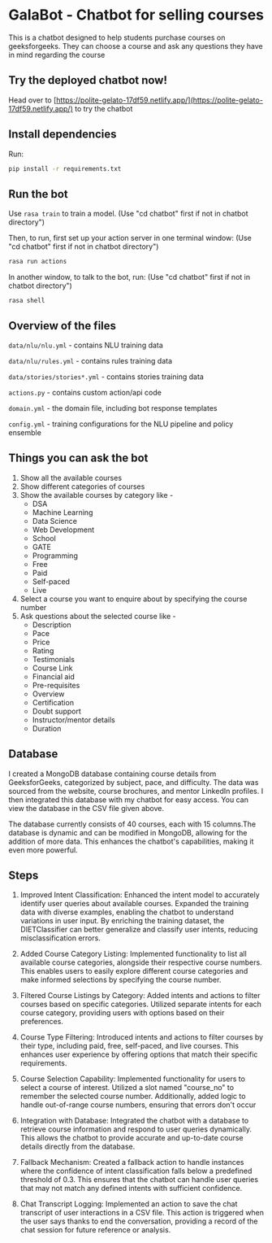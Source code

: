 # GalaBot - Chatbot for selling courses

This is a chatbot designed to help students purchase courses on geeksforgeeks. They can choose a course and ask any questions they have in mind regarding the course  


## Try the deployed chatbot now!

Head over to [https://polite-gelato-17df59.netlify.app/](https://polite-gelato-17df59.netlify.app/) to try the chatbot


## Install dependencies

Run:
```bash
pip install -r requirements.txt
```


## Run the bot

Use `rasa train` to train a model. (Use "cd chatbot" first if not in chatbot directory")

Then, to run, first set up your action server in one terminal window: (Use "cd chatbot" first if not in chatbot directory")
```bash
rasa run actions

```

In another window, to talk to the bot, run: (Use "cd chatbot" first if not in chatbot directory")
```
rasa shell

```


## Overview of the files

`data/nlu/nlu.yml` - contains NLU training data

`data/nlu/rules.yml` - contains rules training data

`data/stories/stories*.yml` - contains stories training data

`actions.py` - contains custom action/api code

`domain.yml` - the domain file, including bot response templates

`config.yml` - training configurations for the NLU pipeline and policy ensemble



## Things you can ask the bot

1. Show all the available courses
2. Show different categories of courses
3. Show the available courses by category like - 
     - DSA
     - Machine Learning
     - Data Science
     - Web Development
     - School
     - GATE
     - Programming
     - Free
     - Paid
     - Self-paced
     - Live
4. Select a course you want to enquire about by specifying the course number
5. Ask questions about the selected course like -
     - Description
     - Pace
     - Price
     - Rating
     - Testimonials
     - Course Link
     - Financial aid
     - Pre-requisites
     - Overview
     - Certification
     - Doubt support
     - Instructor/mentor details
     - Duration
  

  ## Database
  I created a MongoDB database containing course details from GeeksforGeeks, categorized by subject, pace, and difficulty. The data was sourced from the website, course brochures, and mentor LinkedIn profiles. I then integrated this database with my chatbot for easy access. You can view the database in the CSV file given above.
  
  The database currently consists of 40 courses, each with 15 columns.The database is dynamic and can be modified in MongoDB, allowing for the addition of more data. This enhances the chatbot's capabilities, making it even more powerful.


  ## Steps

1. Improved Intent Classification: Enhanced the intent model to accurately identify user queries about available courses. Expanded the training data with diverse examples, enabling the chatbot to understand variations in user input. By enriching the training dataset, the DIETClassifier can better generalize and classify user intents, reducing misclassification errors.

2. Added Course Category Listing: Implemented functionality to list all available course categories, alongside their respective course numbers. This enables users to easily explore different course categories and make informed selections by specifying the course number.

3. Filtered Course Listings by Category: Added intents and actions to filter courses based on specific categories. Utilized separate intents for each course category, providing users with options based on their preferences.

4. Course Type Filtering: Introduced intents and actions to filter courses by their type, including paid, free, self-paced, and live courses. This enhances user experience by offering options that match their specific requirements.

5. Course Selection Capability: Implemented functionality for users to select a course of interest. Utilized a slot named "course_no" to remember the selected course number. Additionally, added logic to handle out-of-range course numbers, ensuring that errors don't occur

6. Integration with Database: Integrated the chatbot with a database to retrieve course information and respond to user queries dynamically. This allows the chatbot to provide accurate and up-to-date course details directly from the database.

7. Fallback Mechanism: Created a fallback action to handle instances where the confidence of intent classification falls below a predefined threshold of 0.3. This ensures that the chatbot can  handle user queries that may not match any defined intents with sufficient confidence.

8. Chat Transcript Logging: Implemented an action to save the chat transcript of user interactions in a CSV file. This action is triggered when the user says thanks to end the conversation, providing a record of the chat session for future reference or analysis.



   
